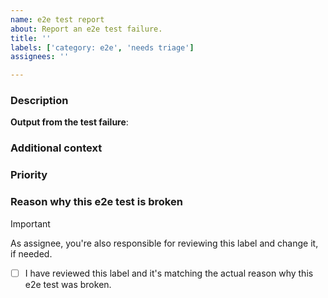 ```yaml
---
name: e2e test report
about: Report an e2e test failure.
title: ''
labels: ['category: e2e', 'needs triage']
assignees: ''

---
```


### Description
<!-- Before reporting an issue, are you sure this e2e test is failing consistently? -->
<!-- Add a clear and concise description of what the issue is. Please, be as descriptive as possible. -->

**Output from the test failure**:
<!-- Chunk of the output from the test failure. It doesn't need to be the entire output, just the relevant part. e.g.
    TimeoutError: waiting for selector "..." failed: timeout 100000ms exceeded
      336 | 	);
    > 337 | 	const selector = await page.waitForSelector(
          | 	                              ^
      339 | 			selector
 -->

### Additional context
<!-- Any additional context or details you think might be helpful. -->
<!-- Ticket numbers/links, plugin versions, system statuses etc. -->

### Priority
<!-- Add a priority label based on your best judgement (quick is fine). -->
<!-- Optional: add comments here to explain your decision or highlight any questions/potential risks. -->

### Reason why this e2e test is broken
<!-- Add one of the "e2e: broken flow/test/environment" labels based on your best judgement (quick is fine). -->
<!-- Optional: add comments here to explain your decision. -->

> [!Important]
> As assignee, you're also responsible for reviewing this label and change it, if needed.
> - [ ] I have reviewed this label and it's matching the actual reason why this e2e test was broken.
<!-- Leave the above for who picks up this issue. -->
